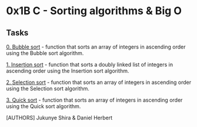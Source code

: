 0x1B C - Sorting algorithms & Big O
==================================

Tasks
-----

[0. Bubble sort](0-bubble_sort.c) - function that sorts an array of integers in ascending order using the Bubble sort algorithm.


[1. Insertion sort](1-insertion_sort_list.c) - function that sorts a doubly linked list of integers in ascending order using the Insertion sort algorithm.


[2. Selection sort](2-selection_sort.c) - function that sorts an array of integers in ascending order using the Selection sort algorithm.


[3. Quick sort](3-quick_sort.c) -  function that sorts an array of integers in ascending order using the Quick sort algorithm.



[AUTHORS] Jukunye Shira & Daniel Herbert

